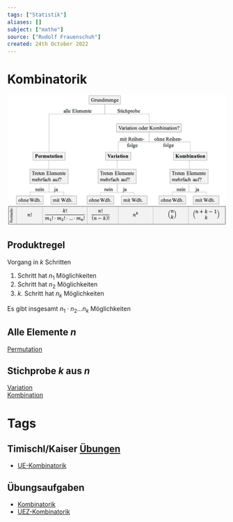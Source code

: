 ```yaml
---
tags: ["Statistik"]
aliases: []
subject: ["mathe"]
source: ["Rudolf Frauenschuh"]
created: 24th October 2022
---
```


# Kombinatorik

![700](../assets/Kombinatorik-formeln.PNG)

## Produktregel

Vorgang in $k$ Schritten
1. Schritt hat $n_{1}$ Möglichkeiten
2. Schritt hat $n_{2}$ Möglichkeiten
3. $k$. Schritt hat $n_{k}$ Möglichkeiten

Es gibt insgesamt $n_{1}\cdot n_{2}\dots n_{k}$ Möglichkeiten

## Alle Elemente $n$

[Permutation](Permutation.md)

## Stichprobe $k$ aus $n$

[Variation](Variation.md)  
[Kombination](Kombination.md)

# Tags

## Timischl/Kaiser [Übungen](https://a.digi4school.at/ebook/5011/?page=164)

- [UE-Kombinatorik](../assets/pdf/UE-Kombinatorik.pdf)

## Übungsaufgaben

- [Kombinatorik](../assets/pdf/Kombinatorik.pdf)
- [UEZ-Kombinatorik](../assets/pdf/UEZ-Kombinatorik.pdf) 